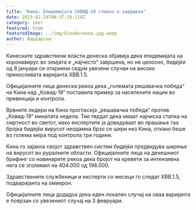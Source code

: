 ```yaml
---
title: "Кина: Епидемијата СОВИД-19 главно е завршена"
date: 2023-02-24T00:37:19.114Z
category: свет
featured: true
featuredImage: ../img/kinakoroona.jpg.webp
author: Вардарски
---
```


Кинеските здравствени власти денеска објавија дека епидемијата на коронавирус во земјата е „најчесто“ завршена, но не целосно, бидејќи од 8 јануари се откриени седум увезени случаи на високо преносливата варијанта XBB.1.5.

Официјалните лица денеска рекоа дека „големата решавачка победа“ на Кина над „Ковид-19“ поставила пример за населените нации во превенција и контрола.

Врвните лидери на Кина прогласија „решавачка победа“ против „Ковид-19“ минатата недела. Тие тврдат дека имаат најниска стапка на смртност во светот, иако експертите ја доведуваат во прашање таа бројка бидејќи вирусот неодамна брзо се шири низ Кина, откако беше во голема мера под контрола три години.

Кина го зајакна својот здравствен систем бидејќи предвидува ширење на вирусот во руралните области. Официјалните лица на денешниот брифинг со новинарите рекоа дека бројот на кревети за интензивна нега се зголемил на 404.000 од 198.000.

Здравствените службеници и експерти со месеци го следат XBB.1.5, подваријанта на омикрон.

Официјалните лица додадоа дека еден локален случај на оваа варијанта е поврзан со увезениот случај на 3 февруари.
